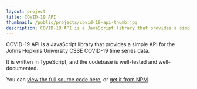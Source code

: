 ```yaml
---
layout: project
title: COVID-19 API
thumbnail: /public/projects/covid-19-api-thumb.jpg
description: COVID-19 API is a JavaScript library that provides a simple API for the Johns Hopkins University CSSE COVID-19 time series data.
---
```


COVID-19 API is a JavaScript library that provides a simple API for the Johns Hopkins University CSSE COVID-19 time series data.

It is written in TypeScript, and the codebase is well-tested and well-documented.

You can [view the full source code here](https://github.com/evrimfeyyaz/covid-19-api), or [get it from NPM](https://www.npmjs.com/package/@evrimfeyyaz/covid-19-api).
